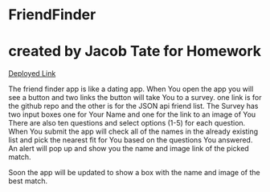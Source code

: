 # FriendFinder
# created by Jacob Tate for Homework
<a href="https://calm-meadow-07472.herokuapp.com/">Deployed Link</a>

The friend finder app is like a dating app.
When You open the app you will see a button and two links the button will take You to a survey.
one link is for the github repo and the other is for the JSON api friend list.
The Survey has two input boxes one for Your Name and one for the link to an image of You There are also ten questions and select options (1-5) for each question.
When You submit the app will check all of the names in the already existing list and pick the nearest fit for You based on the questions You answered.
An alert will pop up and show you the name and image link of the picked match.

Soon the app will be updated to show a box with the name and image of the best match. 

